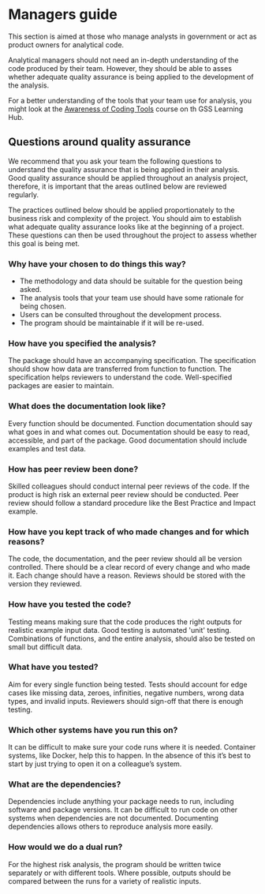 # Managers guide

This section is aimed at those who manage analysts in government or act as product owners for analytical code.

Analytical managers should not need an in-depth understanding of the code produced by their team. However, they should be able to asses whether adequate quality assurance is being applied to the development of the analysis.

For a better understanding of the tools that your team use for analysis, you might look at the [Awareness of Coding Tools](https://learninghub.ons.gov.uk/enrol/index.php?id=530) course on th GSS Learning Hub.

## Questions around quality assurance

We recommend that you ask your team the following questions to understand the quality assurance that is being applied in their analysis. Good quality assurance should be applied throughout an analysis project, therefore, it is important that the areas outlined below are reviewed regularly.

The practices outlined below should be applied proportionately to the business risk and complexity of the project. You should aim to establish what adequate quality assurance looks like at the beginning of a project. These questions can then be used throughout the project to assess whether this goal is being met.

### Why have your chosen to do things this way?

* The methodology and data should be suitable for the question being asked.
* The analysis tools that your team use should have some rationale for being chosen.
* Users can be consulted throughout the development process.
* The program should be maintainable if it will be re-used.

### How have you specified the analysis?

The package should have an accompanying specification. The specification should show how data are transferred from function to function. The specification helps reviewers to understand the code. Well-specified packages are easier to maintain.

### What does the documentation look like?

Every function should be documented. Function documentation should say what goes in and what comes out. Documentation should be easy to read, accessible, and part of the package. Good documentation should include examples and test data.

### How has peer review been done?

Skilled colleagues should conduct internal peer reviews of the code. If the product is high risk an external peer review should be conducted. Peer review should follow a standard procedure like the Best Practice and Impact example.

### How have you kept track of who made changes and for which reasons?

The code, the documentation, and the peer review should all be version controlled. There should be a clear record of every change and who made it. Each change should have a reason. Reviews should be stored with the version they reviewed.

### How have you tested the code?

Testing means making sure that the code produces the right outputs for realistic example input data. Good testing is automated 'unit' testing. Combinations of functions, and the entire analysis, should also be tested on small but difficult data.

### What have you tested?

Aim for every single function being tested. Tests should account for edge cases like missing data, zeroes, infinities, negative numbers, wrong data types, and invalid inputs. Reviewers should sign-off that there is enough testing.

### Which other systems have you run this on?

It can be difficult to make sure your code runs where it is needed. Container systems, like Docker, help this to happen. In the absence of this it’s best to start by just trying to open it on a colleague’s system.

### What are the dependencies?

Dependencies include anything your package needs to run, including software and package versions. It can be difficult to run code on other systems when dependencies are not documented. Documenting dependencies allows others to reproduce analysis more easily.

### How would we do a dual run?

For the highest risk analysis, the program should be written twice separately or with different tools. Where possible, outputs should be compared between the runs for a variety of realistic inputs. 
